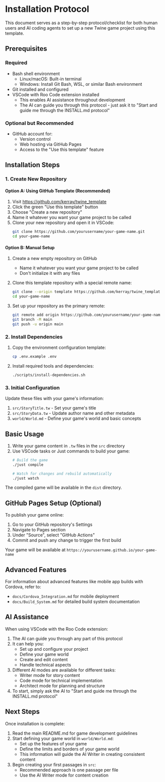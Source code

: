 # Installation Protocol

This document serves as a step-by-step protocol/checklist for both human users and AI coding agents to set up a new Twine game project using this template.

## Prerequisites

### Required
- Bash shell environment
  - Linux/macOS: Built-in terminal
  - Windows: Install Git Bash, WSL, or similar Bash environment
- Git installed and configured
- VSCode with Roo Code extension installed
  - This enables AI assistance throughout development
  - The AI can guide you through this protocol - just ask it to "Start and guide me through the INSTALL.md protocol"

### Optional but Recommended
- GitHub account for:
  - Version control
  - Web hosting via GitHub Pages
  - Access to the "Use this template" feature

## Installation Steps

### 1. Create New Repository

#### Option A: Using GitHub Template (Recommended)
1. Visit https://github.com/kerray/twine_template
2. Click the green "Use this template" button
3. Choose "Create a new repository"
4. Name it whatever you want your game project to be called
5. Clone your new repository and open it in VSCode:
   ```bash
   git clone https://github.com/yourusername/your-game-name.git
   cd your-game-name
   ```

#### Option B: Manual Setup
1. Create a new empty repository on GitHub
   - Name it whatever you want your game project to be called
   - Don't initialize it with any files

2. Clone this template repository with a special remote name:
   ```bash
   git clone --origin template https://github.com/kerray/twine_template.git your-game-name
   cd your-game-name
   ```

3. Set up your repository as the primary remote:
   ```bash
   git remote add origin https://github.com/yourusername/your-game-name.git
   git branch -M main
   git push -u origin main
   ```

### 2. Install Dependencies

1. Copy the environment configuration template:
   ```bash
   cp .env.example .env
   ```

2. Install required tools and dependencies:
   ```bash
   ./scripts/install-dependencies.sh
   ```

### 3. Initial Configuration

Update these files with your game's information:

1. `src/StoryTitle.tw` - Set your game's title
2. `src/StoryData.tw` - Update author name and other metadata
3. `world/World.md` - Define your game's world and basic concepts

## Basic Usage

1. Write your game content in `.tw` files in the `src` directory
2. Use VSCode tasks or Just commands to build your game:
   ```bash
   # Build the game
   ./just compile
   
   # Watch for changes and rebuild automatically
   ./just watch
   ```

The compiled game will be available in the `dist` directory.

## GitHub Pages Setup (Optional)

To publish your game online:

1. Go to your GitHub repository's Settings
2. Navigate to Pages section
3. Under "Source", select "GitHub Actions"
4. Commit and push any change to trigger the first build

Your game will be available at `https://yourusername.github.io/your-game-name`

## Advanced Features

For information about advanced features like mobile app builds with Cordova, refer to:
- `docs/Cordova_Integration.md` for mobile deployment
- `docs/Build_System.md` for detailed build system documentation

## AI Assistance

When using VSCode with the Roo Code extension:
1. The AI can guide you through any part of this protocol
2. It can help you:
   - Set up and configure your project
   - Define your game world
   - Create and edit content
   - Handle technical aspects
3. Different AI modes are available for different tasks:
   - Writer mode for story content
   - Code mode for technical implementation
   - Architect mode for planning and structure
4. To start, simply ask the AI to "Start and guide me through the INSTALL.md protocol"

## Next Steps

Once installation is complete:
1. Read the main README.md for game development guidelines
2. Start defining your game world in `world/World.md`:
   - Set up the features of your game
   - Define the limits and borders of your game world
   - This information will guide the AI Writer in creating consistent content
3. Begin creating your first passages in `src`:
   - Recommended approach is one passage per file
   - Use the AI Writer mode for content creation